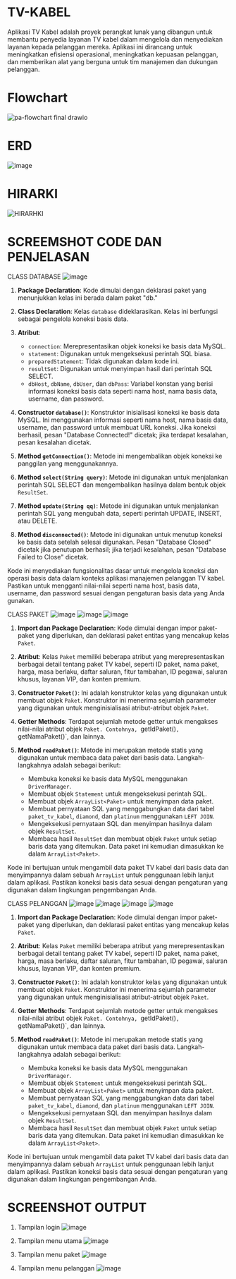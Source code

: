 # TV-KABEL
Aplikasi TV Kabel adalah proyek perangkat lunak yang dibangun untuk membantu penyedia layanan TV kabel dalam mengelola dan menyediakan layanan kepada pelanggan mereka. Aplikasi ini dirancang untuk meningkatkan efisiensi operasional, meningkatkan kepuasan pelanggan, dan memberikan alat yang berguna untuk tim manajemen dan dukungan pelanggan.

# Flowchart
![pa-flowchart final drawio](https://github.com/Proyek-Akhir-Kelompok-8/TV-KABEL/assets/126888649/6777668b-5198-489d-82d9-6ecd94290cca)

# ERD
![image](https://github.com/Proyek-Akhir-Kelompok-8/TV-KABEL/assets/126888649/ffcf22c8-7c05-481f-809d-eff911bec395)

# HIRARKI
![HIRARHKI](https://github.com/Proyek-Akhir-Kelompok-8/TV-KABEL/assets/126888649/361c5b8e-d55a-44a2-b7d2-98c17f2d8525)

# SCREEMSHOT CODE DAN PENJELASAN
CLASS DATABASE
![image](https://github.com/Proyek-Akhir-Kelompok-8/TV-KABEL/assets/126888649/ebef2eb4-0e2b-447c-a6f0-5a08b215a8e7)
1. **Package Declaration**: Kode dimulai dengan deklarasi paket yang menunjukkan kelas ini berada dalam paket "db."

2. **Class Declaration**: Kelas `database` dideklarasikan. Kelas ini berfungsi sebagai pengelola koneksi basis data.

3. **Atribut**: 
   - `connection`: Merepresentasikan objek koneksi ke basis data MySQL.
   - `statement`: Digunakan untuk mengeksekusi perintah SQL biasa.
   - `preparedStatement`: Tidak digunakan dalam kode ini.
   - `resultSet`: Digunakan untuk menyimpan hasil dari perintah SQL SELECT.
   - `dbHost`, `dbName`, `dbUser`, dan `dbPass`: Variabel konstan yang berisi informasi koneksi basis data seperti nama host, nama basis data, username, dan password.

4. **Constructor `database()`**: Konstruktor inisialisasi koneksi ke basis data MySQL. Ini menggunakan informasi seperti nama host, nama basis data, username, dan password untuk membuat URL koneksi. Jika koneksi berhasil, pesan "Database Connected!" dicetak; jika terdapat kesalahan, pesan kesalahan dicetak.

5. **Method `getConnection()`**: Metode ini mengembalikan objek koneksi ke panggilan yang menggunakannya.

6. **Method `select(String query)`**: Metode ini digunakan untuk menjalankan perintah SQL SELECT dan mengembalikan hasilnya dalam bentuk objek `ResultSet`.

7. **Method `update(String qq)`**: Metode ini digunakan untuk menjalankan perintah SQL yang mengubah data, seperti perintah UPDATE, INSERT, atau DELETE.

8. **Method `disconnected()`**: Metode ini digunakan untuk menutup koneksi ke basis data setelah selesai digunakan. Pesan "Database Closed" dicetak jika penutupan berhasil; jika terjadi kesalahan, pesan "Database Failed to Close" dicetak.

Kode ini menyediakan fungsionalitas dasar untuk mengelola koneksi dan operasi basis data dalam konteks aplikasi manajemen pelanggan TV kabel. Pastikan untuk mengganti nilai-nilai seperti nama host, basis data, username, dan password sesuai dengan pengaturan basis data yang Anda gunakan.

CLASS PAKET
![image](https://github.com/Proyek-Akhir-Kelompok-8/TV-KABEL/assets/126888649/5238fccd-8bc2-432d-9089-313615f76dea)
![image](https://github.com/Proyek-Akhir-Kelompok-8/TV-KABEL/assets/126888649/ce5c47ff-3717-432d-88e9-6e3c9fc1b2ba)
![image](https://github.com/Proyek-Akhir-Kelompok-8/TV-KABEL/assets/126888649/bc16bfe6-4252-41b3-b506-b59afb34f7d0)
1. **Import dan Package Declaration**: Kode dimulai dengan impor paket-paket yang diperlukan, dan deklarasi paket entitas yang mencakup kelas `Paket`.

2. **Atribut**: Kelas `Paket` memiliki beberapa atribut yang merepresentasikan berbagai detail tentang paket TV kabel, seperti ID paket, nama paket, harga, masa berlaku, daftar saluran, fitur tambahan, ID pegawai, saluran khusus, layanan VIP, dan konten premium.

3. **Constructor `Paket()`**: Ini adalah konstruktor kelas yang digunakan untuk membuat objek `Paket`. Konstruktor ini menerima sejumlah parameter yang digunakan untuk menginisialisasi atribut-atribut objek `Paket`.

4. **Getter Methods**: Terdapat sejumlah metode getter untuk mengakses nilai-nilai atribut objek `Paket. Contohnya, `getIdPaket()`, `getNamaPaket()`, dan lainnya.

5. **Method `readPaket()`**: Metode ini merupakan metode statis yang digunakan untuk membaca data paket dari basis data. Langkah-langkahnya adalah sebagai berikut:
   - Membuka koneksi ke basis data MySQL menggunakan `DriverManager`.
   - Membuat objek `Statement` untuk mengeksekusi perintah SQL.
   - Membuat objek `ArrayList<Paket>` untuk menyimpan data paket.
   - Membuat pernyataan SQL yang menggabungkan data dari tabel `paket_tv_kabel`, `diamond`, dan `platinum` menggunakan `LEFT JOIN`.
   - Mengeksekusi pernyataan SQL dan menyimpan hasilnya dalam objek `ResultSet`.
   - Membaca hasil `ResultSet` dan membuat objek `Paket` untuk setiap baris data yang ditemukan. Data paket ini kemudian dimasukkan ke dalam `ArrayList<Paket>`.

Kode ini bertujuan untuk mengambil data paket TV kabel dari basis data dan menyimpannya dalam sebuah `ArrayList` untuk penggunaan lebih lanjut dalam aplikasi. Pastikan koneksi basis data sesuai dengan pengaturan yang digunakan dalam lingkungan pengembangan Anda.

CLASS PELANGGAN
![image](https://github.com/Proyek-Akhir-Kelompok-8/TV-KABEL/assets/126888649/b2478ebc-31f1-4ad6-9c14-040f958918e3)
![image](https://github.com/Proyek-Akhir-Kelompok-8/TV-KABEL/assets/126888649/628d4864-af58-413a-8b3d-39778f5721a1)
![image](https://github.com/Proyek-Akhir-Kelompok-8/TV-KABEL/assets/126888649/3190ee00-24eb-42da-aadf-51c9c9c4e148)
![image](https://github.com/Proyek-Akhir-Kelompok-8/TV-KABEL/assets/126888649/e88267c4-e48f-464c-ae88-42202ee715a3)
1. **Import dan Package Declaration**: Kode dimulai dengan impor paket-paket yang diperlukan, dan deklarasi paket entitas yang mencakup kelas `Paket`.

2. **Atribut**: Kelas `Paket` memiliki beberapa atribut yang merepresentasikan berbagai detail tentang paket TV kabel, seperti ID paket, nama paket, harga, masa berlaku, daftar saluran, fitur tambahan, ID pegawai, saluran khusus, layanan VIP, dan konten premium.

3. **Constructor `Paket()`**: Ini adalah konstruktor kelas yang digunakan untuk membuat objek `Paket`. Konstruktor ini menerima sejumlah parameter yang digunakan untuk menginisialisasi atribut-atribut objek `Paket`.

4. **Getter Methods**: Terdapat sejumlah metode getter untuk mengakses nilai-nilai atribut objek `Paket. Contohnya, `getIdPaket()`, `getNamaPaket()`, dan lainnya.

5. **Method `readPaket()`**: Metode ini merupakan metode statis yang digunakan untuk membaca data paket dari basis data. Langkah-langkahnya adalah sebagai berikut:
   - Membuka koneksi ke basis data MySQL menggunakan `DriverManager`.
   - Membuat objek `Statement` untuk mengeksekusi perintah SQL.
   - Membuat objek `ArrayList<Paket>` untuk menyimpan data paket.
   - Membuat pernyataan SQL yang menggabungkan data dari tabel `paket_tv_kabel`, `diamond`, dan `platinum` menggunakan `LEFT JOIN`.
   - Mengeksekusi pernyataan SQL dan menyimpan hasilnya dalam objek `ResultSet`.
   - Membaca hasil `ResultSet` dan membuat objek `Paket` untuk setiap baris data yang ditemukan. Data paket ini kemudian dimasukkan ke dalam `ArrayList<Paket>`.

Kode ini bertujuan untuk mengambil data paket TV kabel dari basis data dan menyimpannya dalam sebuah `ArrayList` untuk penggunaan lebih lanjut dalam aplikasi. Pastikan koneksi basis data sesuai dengan pengaturan yang digunakan dalam lingkungan pengembangan Anda.

# SCREENSHOT OUTPUT
1. Tampilan login
![image](https://github.com/Proyek-Akhir-Kelompok-8/TV-KABEL/assets/126888649/7734f864-99d0-4056-aec4-a7f9d2a13c7d)

2. Tampilan menu utama
![image](https://github.com/Proyek-Akhir-Kelompok-8/TV-KABEL/assets/126888649/5859807e-1dcb-46de-907f-1f1b770f3be8)

3. Tampilan menu paket
![image](https://github.com/Proyek-Akhir-Kelompok-8/TV-KABEL/assets/126888649/64a5210f-d0af-45cb-b13d-a7ebf58e38a3)


4. Tampilan menu pelanggan
![image](https://github.com/Proyek-Akhir-Kelompok-8/TV-KABEL/assets/126888649/05f9a945-30c2-419f-acdf-6cdd1e0e2b0b)

